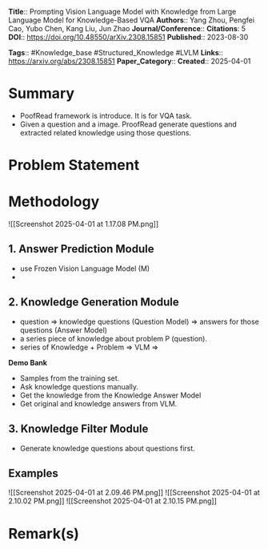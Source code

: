**Title**:: Prompting Vision Language Model with Knowledge from Large Language Model for Knowledge-Based VQA
**Authors**:: Yang Zhou, Pengfei Cao, Yubo Chen, Kang Liu, Jun Zhao
**Journal/Conference**:: 
**Citations**: 5
**DOI**:: https://doi.org/10.48550/arXiv.2308.15851
**Published**:: 2023-08-30

**Tags**:: #Knowledge_base #Structured_Knowledge #LVLM
**Links**:: https://arxiv.org/abs/2308.15851
**Paper_Category**::
**Created**:: 2025-04-01

# Summary

- PoofRead framework is introduce. It is for VQA task.
- Given a question and a image. ProofRead generate questions and extracted related knowledge using those questions. 
# Problem Statement


# Methodology

![[Screenshot 2025-04-01 at 1.17.08 PM.png]]

## 1. Answer Prediction Module

- use Frozen Vision Language Model (M)
- 

## 2. Knowledge Generation Module

- question => knowledge questions (Question Model) => answers for those questions (Answer Model)
- a series piece of knowledge about problem P (question).
- series of Knowledge + Problem => VLM => 

**Demo Bank**
- Samples from the training set.
- Ask knowledge questions manually.
- Get the knowledge from the Knowledge Answer Model
- Get original and knowledge answers from VLM.

## 3. Knowledge Filter Module
- Generate knowledge questions about questions first.


## Examples

![[Screenshot 2025-04-01 at 2.09.46 PM.png]]
![[Screenshot 2025-04-01 at 2.10.02 PM.png]]
![[Screenshot 2025-04-01 at 2.10.15 PM.png]]
# Remark(s)

